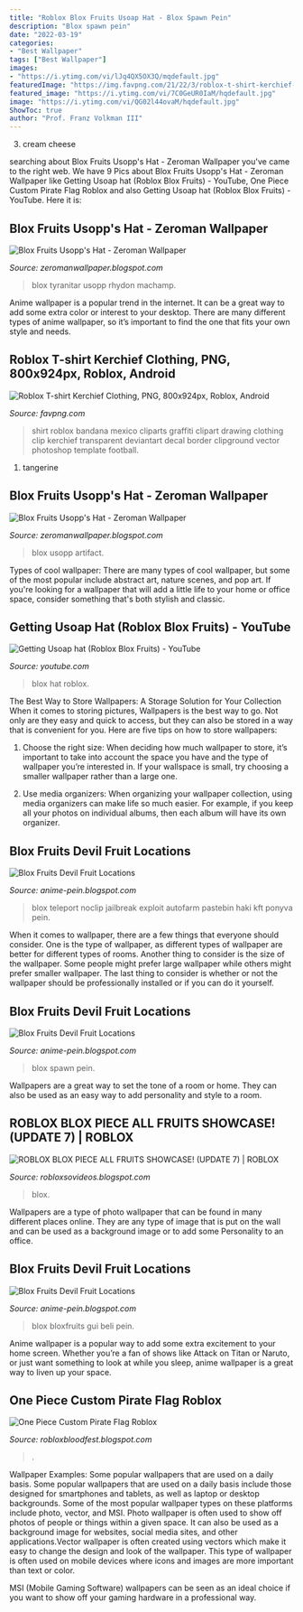 ```yaml
---
title: "Roblox Blox Fruits Usoap Hat - Blox Spawn Pein"
description: "Blox spawn pein"
date: "2022-03-19"
categories:
- "Best Wallpaper"
tags: ["Best Wallpaper"]
images:
- "https://i.ytimg.com/vi/lJq4QX5OX3Q/mqdefault.jpg"
featuredImage: "https://img.favpng.com/21/22/3/roblox-t-shirt-kerchief-clothing-png-favpng-MC5VEW5dTFc5nLeu2i6ZBJCbN.jpg"
featured_image: "https://i.ytimg.com/vi/7C0GeUR0IaM/hqdefault.jpg"
image: "https://i.ytimg.com/vi/QG02l44ovaM/hqdefault.jpg"
ShowToc: true
author: "Prof. Franz Volkman III"
---
```



3. cream cheese 

	

		
searching about Blox Fruits Usopp&#039;s Hat - Zeroman Wallpaper you've came to the right web. We have 9 Pics about Blox Fruits Usopp&#039;s Hat - Zeroman Wallpaper like Getting Usoap hat (Roblox Blox Fruits) - YouTube, One Piece Custom Pirate Flag Roblox and also Getting Usoap hat (Roblox Blox Fruits) - YouTube. Here it is:
		
    
## Blox Fruits Usopp&#039;s Hat - Zeroman Wallpaper

<img loading=lazy src="https://i.ebayimg.com/thumbs/images/g/LCEAAOSwcttcIkn-/s-l200.jpg" onerror="this.onerror=null;this.src='https://tse3.mm.bing.net/th?id=OIP.CMj7Zz4XEdXsxRey4-VHlAAAAA&amp;pid=15.1';" alt="Blox Fruits Usopp&#039;s Hat - Zeroman Wallpaper">

_Source: zeromanwallpaper.blogspot.com_

>blox tyranitar usopp rhydon machamp. 

	

Anime wallpaper is a popular trend in the internet. It can be a great way to add some extra color or interest to your desktop. There are many different types of anime wallpaper, so it’s important to find the one that fits your own style and needs.

    
## Roblox T-shirt Kerchief Clothing, PNG, 800x924px, Roblox, Android

<img loading=lazy src="https://img.favpng.com/21/22/3/roblox-t-shirt-kerchief-clothing-png-favpng-MC5VEW5dTFc5nLeu2i6ZBJCbN.jpg" onerror="this.onerror=null;this.src='https://tse2.mm.bing.net/th?id=OIP.Ok4Qc8nuup8LIA4OiJDzswHaIW&amp;pid=15.1';" alt="Roblox T-shirt Kerchief Clothing, PNG, 800x924px, Roblox, Android">

_Source: favpng.com_

>shirt roblox bandana mexico cliparts graffiti clipart drawing clothing clip kerchief transparent deviantart decal border clipground vector photoshop template football. 

	

1. tangerine 

    
## Blox Fruits Usopp&#039;s Hat - Zeroman Wallpaper

<img loading=lazy src="https://i.ytimg.com/vi/lJq4QX5OX3Q/mqdefault.jpg" onerror="this.onerror=null;this.src='https://tse4.mm.bing.net/th?id=OIP.JjeLANarCrnjKBgUdneEHAAAAA&amp;pid=15.1';" alt="Blox Fruits Usopp&#039;s Hat - Zeroman Wallpaper">

_Source: zeromanwallpaper.blogspot.com_

>blox usopp artifact. 

	

Types of cool wallpaper:
There are many types of cool wallpaper, but some of the most popular include abstract art, nature scenes, and pop art. If you're looking for a wallpaper that will add a little life to your home or office space, consider something that's both stylish and classic.

    
## Getting Usoap Hat (Roblox Blox Fruits) - YouTube

<img loading=lazy src="https://i.ytimg.com/vi/QG02l44ovaM/hqdefault.jpg" onerror="this.onerror=null;this.src='https://tse3.mm.bing.net/th?id=OIP.4tp_BkRTIOsscsFu0pLrUQHaFj&amp;pid=15.1';" alt="Getting Usoap hat (Roblox Blox Fruits) - YouTube">

_Source: youtube.com_

>blox hat roblox. 

	

The Best Way to Store Wallpapers: A Storage Solution for Your Collection
When it comes to storing pictures, Wallpapers is the best way to go. Not only are they easy and quick to access, but they can also be stored in a way that is convenient for you. Here are five tips on how to store wallpapers:
1) Choose the right size: When deciding how much wallpaper to store, it’s important to take into account the space you have and the type of wallpaper you’re interested in. If your wallspace is small, try choosing a smaller wallpaper rather than a large one.

2) Use media organizers: When organizing your wallpaper collection, using media organizers can make life so much easier. For example, if you keep all your photos on individual albums, then each album will have its own organizer.

    
## Blox Fruits Devil Fruit Locations

<img loading=lazy src="https://i.ytimg.com/vi/NxmMmev8Uds/maxresdefault.jpg" onerror="this.onerror=null;this.src='https://tse2.mm.bing.net/th?id=OIP.q7qQ3FCZMlDeyznO2RgbVAHaEK&amp;pid=15.1';" alt="Blox Fruits Devil Fruit Locations">

_Source: anime-pein.blogspot.com_

>blox teleport noclip jailbreak exploit autofarm pastebin haki kft ponyva pein. 

	

When it comes to wallpaper, there are a few things that everyone should consider. One is the type of wallpaper, as different types of wallpaper are better for different types of rooms. Another thing to consider is the size of the wallpaper. Some people might prefer large wallpaper while others might prefer smaller wallpaper. The last thing to consider is whether or not the wallpaper should be professionally installed or if you can do it yourself.

    
## Blox Fruits Devil Fruit Locations

<img loading=lazy src="https://i.ytimg.com/vi/DSYlyQyxDlE/maxresdefault.jpg" onerror="this.onerror=null;this.src='https://tse2.mm.bing.net/th?id=OIP.-utaXjMhAUSiC4UOeVSs-AHaEK&amp;pid=15.1';" alt="Blox Fruits Devil Fruit Locations">

_Source: anime-pein.blogspot.com_

>blox spawn pein. 

	

Wallpapers are a great way to set the tone of a room or home. They can also be used as an easy way to add personality and style to a room.

    
## ROBLOX BLOX PIECE ALL FRUITS SHOWCASE! (UPDATE 7) | ROBLOX

<img loading=lazy src="https://i.ytimg.com/vi/7C0GeUR0IaM/hqdefault.jpg" onerror="this.onerror=null;this.src='https://tse1.mm.bing.net/th?id=OIP.1DGAPxylx99WpDmQTKL7PAHaFj&amp;pid=15.1';" alt="ROBLOX BLOX PIECE ALL FRUITS SHOWCASE! (UPDATE 7) | ROBLOX">

_Source: robloxsovideos.blogspot.com_

>blox. 

	



Wallpapers are a type of photo wallpaper that can be found in many different places online. They are any type of image that is put on the wall and can be used as a background image or to add some Personality to an office.

    
## Blox Fruits Devil Fruit Locations

<img loading=lazy src="https://i.ytimg.com/vi/bKd2Sn1v7lc/maxresdefault.jpg" onerror="this.onerror=null;this.src='https://tse4.mm.bing.net/th?id=OIP.uaVGfxohq9PxHFb9qjA2lwHaEK&amp;pid=15.1';" alt="Blox Fruits Devil Fruit Locations">

_Source: anime-pein.blogspot.com_

>blox bloxfruits gui beli pein. 

	

Anime wallpaper is a popular way to add some extra excitement to your home screen. Whether you’re a fan of shows like Attack on Titan or Naruto, or just want something to look at while you sleep, anime wallpaper is a great way to liven up your space.

    
## One Piece Custom Pirate Flag Roblox

<img loading=lazy src="https://lh6.googleusercontent.com/proxy/WoRtlCw9KMfunMKcnSfWLY5DDVUKpjmYMzUvNUxj11Av5pVhchRtD1rc2QZXe4D_ZCDAcqSEDHMYESpwGxomSqZ-kuNbDGg6iRJzNOAxZJOKhbWgWgZN3_XwLZa-WaBI=w1200-h630-p-k-no-nu" onerror="this.onerror=null;this.src='https://tse3.mm.bing.net/th?id=OIP.aiv_gFsHiSIECZLScGGJnwHaEj&amp;pid=15.1';" alt="One Piece Custom Pirate Flag Roblox">

_Source: robloxbloodfest.blogspot.com_

>. 

	

Wallpaper Examples: Some popular wallpapers that are used on a daily basis.
Some popular wallpapers that are used on a daily basis include those designed for smartphones and tablets, as well as laptop or desktop backgrounds. Some of the most popular wallpaper types on these platforms include photo, vector, and MSI. 
Photo wallpaper is often used to show off photos of people or things within a given space. It can also be used as a background image for websites, social media sites, and other applications.Vector wallpaper is often created using vectors which make it easy to change the design and look of the wallpaper. This type of wallpaper is often used on mobile devices where icons and images are more important than text or color. 

MSI (Mobile Gaming Software) wallpapers can be seen as an ideal choice if you want to show off your gaming hardware in a professional way.

